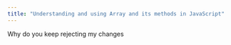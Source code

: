 ```yaml
---
title: "Understanding and using Array and its methods in JavaScript"
---
```


Why do you keep rejecting my changes
